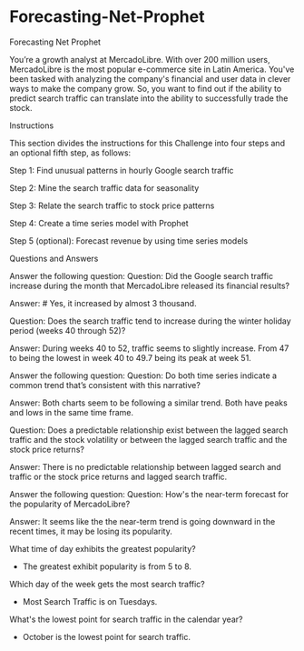 # Forecasting-Net-Prophet

Forecasting Net Prophet

You’re a growth analyst at MercadoLibre. With over 200 million users, MercadoLibre is the most popular e-commerce site in Latin America. You've been tasked with analyzing the company's financial and user data in clever ways to make the company grow. So, you want to find out if the ability to predict search traffic can translate into the ability to successfully trade the stock.

Instructions

This section divides the instructions for this Challenge into four steps and an optional fifth step, as follows:

Step 1: Find unusual patterns in hourly Google search traffic

Step 2: Mine the search traffic data for seasonality

Step 3: Relate the search traffic to stock price patterns

Step 4: Create a time series model with Prophet

Step 5 (optional): Forecast revenue by using time series models

Questions and Answers 

Answer the following question:
Question: Did the Google search traffic increase during the month that MercadoLibre released its financial results?

Answer: # Yes, it increased by almost 3 thousand.


Question: Does the search traffic tend to increase during the winter holiday period (weeks 40 through 52)?

Answer: During weeks 40 to 52, traffic seems to slightly increase. From 47 to being the lowest in week 40 to 49.7 being its peak at week 51.



Answer the following question: Question: Do both time series indicate a common trend that’s consistent with this narrative?

Answer: Both charts seem to be following a similar trend. Both have peaks and lows in the same time frame.



Question: 
Does a predictable relationship exist between the lagged search traffic and the stock volatility or between the lagged search traffic and the stock price returns?

Answer: There is no predictable relationship between lagged search and traffic or the stock price returns and lagged search traffic.


Answer the following question: Question: How's the near-term forecast for the popularity of MercadoLibre?

Answer: It seems like the the near-term trend is going downward in the recent times, it may be losing its popularity.


What time of day exhibits the greatest popularity?
- The greatest exhibit popularity is from 5 to 8.

Which day of the week gets the most search traffic?
- Most Search Traffic is on Tuesdays. 

What's the lowest point for search traffic in the calendar year?
- October is the lowest point for search traffic.

